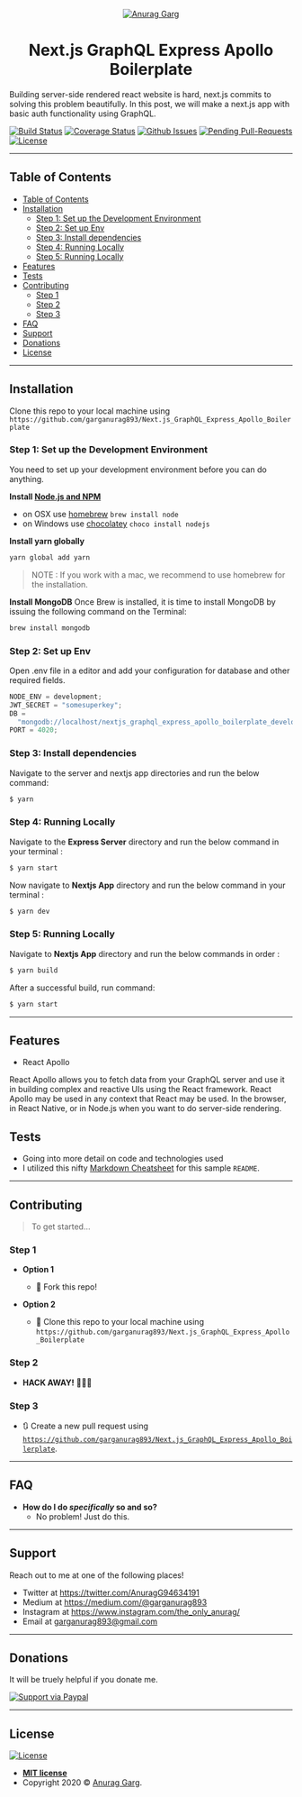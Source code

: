 <p align="center">
<a href="https://twitter.com/AnuragG94634191"><img src="./Gifs/boilerplate.gif" title="Anurag Garg"  alt="Anurag Garg"></a>
</p>

<h1 align="center">Next.js GraphQL Express Apollo Boilerplate</h1>

Building server-side rendered react website is hard, next.js commits to solving this problem beautifully. In this post, we will make a next.js app with basic auth functionality using GraphQL.

[![Build Status](http://img.shields.io/travis/badges/badgerbadgerbadger.svg?style=flat-square)](https://travis-ci.org/badges/badgerbadgerbadger) [![Coverage Status](http://img.shields.io/coveralls/badges/badgerbadgerbadger.svg?style=flat-square)](https://coveralls.io/r/badges/badgerbadgerbadger) [![Github Issues](https://img.shields.io/github/issues/garganurag893/Next.js_GraphQL_Express_Apollo_Boilerplate)](https://img.shields.io/github/issues/garganurag893/Next.js_GraphQL_Express_Apollo_Boilerplate) [![Pending Pull-Requests](https://img.shields.io/github/issues-pr/garganurag893/Next.js_GraphQL_Express_Apollo_Boilerplate)](https://img.shields.io/github/issues-pr/garganurag893/Next.js_GraphQL_Express_Apollo_Boilerplate) [![License](http://img.shields.io/:license-mit-blue.svg?style=flat-square)](http://badges.mit-license.org)

---

## Table of Contents

- [Table of Contents](#table-of-contents)
- [Installation](#installation)
  - [Step 1: Set up the Development Environment](#step-1-set-up-the-development-environment)
  - [Step 2: Set up Env](#step-2-set-up-env)
  - [Step 3: Install dependencies](#step-3-install-dependencies)
  - [Step 4: Running Locally](#step-4-running-locally)
  - [Step 5: Running Locally](#step-5-running-locally)
- [Features](#features)
- [Tests](#tests)
- [Contributing](#contributing)
  - [Step 1](#step-1)
  - [Step 2](#step-2)
  - [Step 3](#step-3)
- [FAQ](#faq)
- [Support](#support)
- [Donations](#donations)
- [License](#license)

---

## Installation

Clone this repo to your local machine using `https://github.com/garganurag893/Next.js_GraphQL_Express_Apollo_Boilerplate`

### Step 1: Set up the Development Environment

You need to set up your development environment before you can do anything.

**Install [Node.js and NPM](https://nodejs.org/en/download/)**

- on OSX use [homebrew](http://brew.sh) `brew install node`
- on Windows use [chocolatey](https://chocolatey.org/) `choco install nodejs`

**Install yarn globally**

```bash
yarn global add yarn
```

> NOTE : If you work with a mac, we recommend to use homebrew for the installation.

**Install MongoDB**
Once Brew is installed, it is time to install MongoDB by issuing the following command on the Terminal:

```bash
brew install mongodb
```

### Step 2: Set up Env

Open .env file in a editor and add your configuration for database and other required fields.

```ts
NODE_ENV = development;
JWT_SECRET = "somesuperkey";
DB =
  "mongodb://localhost/nextjs_graphql_express_apollo_boilerplate_development";
PORT = 4020;
```

### Step 3: Install dependencies

Navigate to the server and nextjs app directories and run the below command:

```bash
$ yarn
```

### Step 4: Running Locally

Navigate to the **Express Server** directory and run the below command in your terminal :

```bash
$ yarn start
```

Now navigate to **Nextjs App** directory and run the below command in your terminal :

```bash
$ yarn dev
```

### Step 5: Running Locally

Navigate to **Nextjs App** directory and run the below commands in order :

```bash
$ yarn build
```

After a successful build, run command:

```bash
$ yarn start
```

---

## Features

- React Apollo

React Apollo allows you to fetch data from your GraphQL server and use it in building complex and reactive UIs using the React framework. React Apollo may be used in any context that React may be used. In the browser, in React Native, or in Node.js when you want to do server-side rendering.

## Tests

- Going into more detail on code and technologies used
- I utilized this nifty <a href="https://github.com/adam-p/markdown-here/wiki/Markdown-Cheatsheet" target="_blank">Markdown Cheatsheet</a> for this sample `README`.

---

## Contributing

> To get started...

### Step 1

- **Option 1**

  - 🍴 Fork this repo!

- **Option 2**
  - 👯 Clone this repo to your local machine using `https://github.com/garganurag893/Next.js_GraphQL_Express_Apollo_Boilerplate`

### Step 2

- **HACK AWAY!** 🔨🔨🔨

### Step 3

- 🔃 Create a new pull request using <a href="https://github.com/garganurag893/Next.js_GraphQL_Express_Apollo_Boilerplate" target="_blank">`https://github.com/garganurag893/Next.js_GraphQL_Express_Apollo_Boilerplate`</a>.

---

## FAQ

- **How do I do _specifically_ so and so?**
  - No problem! Just do this.

---

## Support

Reach out to me at one of the following places!

- Twitter at <a href="https://twitter.com/AnuragG94634191" target="_blank">https://twitter.com/AnuragG94634191</a>
- Medium at <a href="https://medium.com/@garganurag893" target="_blank">https://medium.com/@garganurag893</a>
- Instagram at <a href="https://www.instagram.com/the_only_anurag/" target="_blank">https://www.instagram.com/the_only_anurag/</a>
- Email at garganurag893@gmail.com

---

## Donations

It will be truely helpful if you donate me.

[![Support via Paypal](https://www.paypalobjects.com/webstatic/mktg/Logo/pp-logo-200px.png)](https://paypal.me/garganurag893?locale.x=en_GB)

---

## License

[![License](http://img.shields.io/:license-mit-blue.svg?style=flat-square)](http://badges.mit-license.org)

- **[MIT license](http://opensource.org/licenses/mit-license.php)**
- Copyright 2020 © <a href="https://twitter.com/AnuragG94634191" target="_blank">Anurag Garg</a>.
